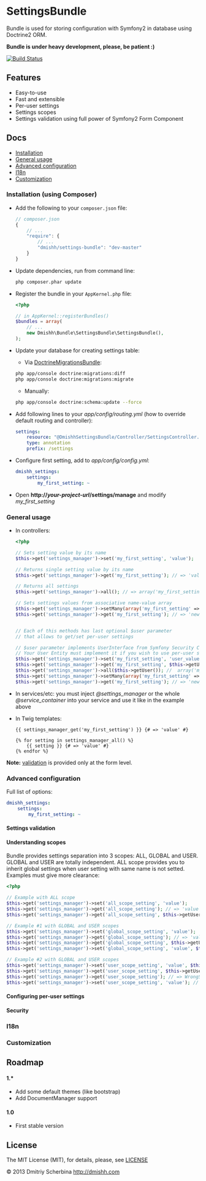 SettingsBundle
==============

Bundle is used for storing configuration with Symfony2 in database using Doctrine2 ORM.

**Bundle is under heavy development, please, be patient :)**

[![Build Status](https://travis-ci.org/dmishh/SettingsBundle.png?branch=master)](https://travis-ci.org/dmishh/SettingsBundle)

## Features

* Easy-to-use
* Fast and extensible
* Per-user settings
* Settings scopes
* Settings validation using full power of Symfony2 Form Component

## Docs

* [Installation](#installation)
* [General usage](#general_usage)
* [Advanced configuration](#advanced_configuration)
* [I18n](#i18n)
* [Customization](#customization)

<a name="installation"></a>
### Installation (using Composer)

* Add the following to your `composer.json` file:

    ```js
    // composer.json
    {
        // ...
        "require": {
            // ...
            "dmishh/settings-bundle": "dev-master"
        }
    }
    ```

* Update dependencies, run from command line:

    ```bash
    php composer.phar update
    ```

* Register the bundle in your ``AppKernel.php`` file:

    ```php
    <?php

    // in AppKernel::registerBundles()
    $bundles = array(
        // ...
        new Dmishh\Bundle\SettingsBundle\SettingsBundle(),
    );
    ```

* Update your database for creating settings table:

    * Via [DoctrineMigrationsBundle](http://symfony.com/doc/current/bundles/DoctrineMigrationsBundle/index.html):

    ```bash
    php app/console doctrine:migrations:diff
    php app/console doctrine:migrations:migrate
    ```

    * Manually:

    ```bash
    php app/console doctrine:schema:update --force
    ```

* Add following lines to your _app/config/routing.yml_ (how to override default routing and controller):

    ```yaml
    settings:
        resource: "@DmishhSettingsBundle/Controller/SettingsController.php"
        type: annotation
        prefix: /settings
    ```

* Configure first setting, add to _app/config/config.yml_:

    ```yaml
    dmishh_settings:
        settings:
            my_first_setting: ~
    ```

* Open <strong>http://<em>your-project-url</em>/settings/manage</strong> and modify <em>my_first_setting</em>

<a name="general_usage"></a>
### General usage

* In controllers:

    ```php
    <?php

    // Sets setting value by its name
    $this->get('settings_manager')->set('my_first_setting', 'value');

    // Returns single setting value by its name
    $this->get('settings_manager')->get('my_first_setting'); // => 'value'

    // Returns all settings
    $this->get('settings_manager')->all(); // => array('my_first_setting' => 'value')

    // Sets settings values from associative name-value array
    $this->get('settings_manager')->setMany(array('my_first_setting' => 'new_value'));
    $this->get('settings_manager')->get('my_first_setting'); // => 'new_value'


    // Each of this methods has last optional $user parameter
    // that allows to get/set per-user settings

    // $user parameter implements UserInterface from Symfony Security Component
    // Your User Entity must implement it if you wish to use per-user settings
    $this->get('settings_manager')->set('my_first_setting', 'user_value', $this->getUser());
    $this->get('settings_manager')->get('my_first_setting', $this->getUser()); // => 'user_value'
    $this->get('settings_manager')->all($this->getUser()); //  array('my_first_setting' => 'user_value')
    $this->get('settings_manager')->setMany(array('my_first_setting' => 'new_user_value'));
    $this->get('settings_manager')->get('my_first_setting'); // => 'new_user_value'

    ```

* In services/etc: you must inject <em>@settings_manager</em> or the whole <em>@service_container</em> into your service and use it like in the example above

* In Twig templates:

    ```twig
    {{ settings_manager_get('my_first_setting') }} {# => 'value' #}

    {% for setting in settings_manager_all() %}
        {{ setting }} {# => 'value' #}
    {% endfor %}
    ```

__Note:__ [validation](#validation) is provided only at the form level.

<a name="advanced_configuration"></a>
### Advanced configuration

Full list of options:

```yaml
dmishh_settings:
    settings:
        my_first_setting: ~
```

<a name="validation"></a>
#### Settings validation



#### Understanding scopes

Bundle provides settings separation into 3 scopes: ALL, GLOBAL and USER. GLOBAL and USER are totally independent.
ALL scope provides you to inherit global settings when user setting with same name is not setted.
Examples must give more clearance:

```php
<?php

// Example with ALL scope
$this->get('settings_manager')->set('all_scope_setting', 'value');
$this->get('settings_manager')->get('all_scope_setting'); // => 'value'
$this->get('settings_manager')->get('all_scope_setting', $this->getUser()); // => 'value'

// Example #1 with GLOBAL and USER scopes
$this->get('settings_manager')->set('global_scope_setting', 'value');
$this->get('settings_manager')->get('global_scope_setting'); // => 'value'
$this->get('settings_manager')->get('global_scope_setting', $this->getUser()); // => WrongScopeException
$this->get('settings_manager')->set('global_scope_setting', 'value', $this->getUser()); // => WrongScopeException

// Example #2 with GLOBAL and USER scopes
$this->get('settings_manager')->set('user_scope_setting', 'value', $this->getUser());
$this->get('settings_manager')->get('user_scope_setting', $this->getUser()); // => 'value'
$this->get('settings_manager')->get('user_scope_setting'); // => WrongScopeException
$this->get('settings_manager')->set('user_scope_setting', 'value'); // => WrongScopeException
```

#### Configuring per-user settings


#### Security


<a name="i18n"></a>
### I18n

<a name="customization"></a>
### Customization

<!--
### FAQ
* How to change settings table name
* How to remove prefix "dmishh_" from service names
-->

## Roadmap

#### 1.*
* Add some default themes (like bootstrap)
* Add DocumentManager support

#### 1.0
* First stable version

## License

The MIT License (MIT), for details, please, see [LICENSE](https://github.com/dmishh/SettingsBundle/blob/master/LICENSE)

© 2013 Dmitriy Scherbina <http://dmishh.com>
